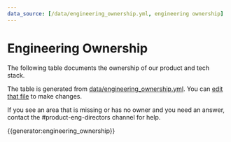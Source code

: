 ```yaml
---
data_source: [/data/engineering_ownership.yml, engineering ownership]
---
```


# Engineering Ownership

The following table documents the ownership of our product and tech stack.

The table is generated from [data/engineering_ownership.yml](https://github.com/sourcegraph/handbook/blob/main/data/engineering_ownership.yml). You can [edit that file](https://github.com/sourcegraph/handbook/blob/main/data/engineering_ownership.yml) to make changes.

If you see an area that is missing or has no owner and you need an answer, contact the #product-eng-directors channel for help.

{{generator:engineering_ownership}}
